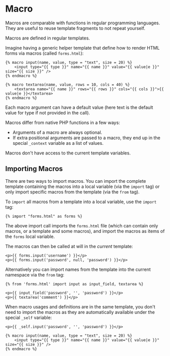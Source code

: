 Macro
=====

<!-- {% raw %} -->

Macros are comparable with functions in regular programming languages. 
They are useful to reuse template fragments to not repeat yourself.

Macros are defined in regular templates.

Imagine having a generic helper template that define how to render HTML forms via macros (called `forms.html`):

```twig
{% macro input(name, value, type = "text", size = 20) %}
    <input type="{{ type }}" name="{{ name }}" value="{{ value|e }}" size="{{ size }}" />
{% endmacro %}

{% macro textarea(name, value, rows = 10, cols = 40) %}
    <textarea name="{{ name }}" rows="{{ rows }}" cols="{{ cols }}">{{ value|e }}</textarea>
{% endmacro %}
```

Each macro argument can have a default value (here text is the default value for type if not provided in the call).

Macros differ from native PHP functions in a few ways:

* Arguments of a macro are always optional.
* If extra positional arguments are passed to a macro, they end up in the special `_context` variable as a list of values.

Macros don't have access to the current template variables.

Importing Macros
----------------

There are two ways to import macros. 
You can import the complete template containing the macros into a local variable (via the `import` tag) 
or only import specific macros from the template (via the `from` tag).

To `import` all macros from a template into a local variable, use the `import` tag:

```twig
{% import "forms.html" as forms %}
```

The above import call imports the `forms.html` file (which can contain only macros, or a template and some macros), 
and import the macros as items of the `forms` local variable.

The macros can then be called at will in the _current_ template:

```twig
<p>{{ forms.input('username') }}</p>
<p>{{ forms.input('password', null, 'password') }}</p>
```

Alternatively you can import names from the template into the current namespace via the `from` tag:

```twig
{% from 'forms.html' import input as input_field, textarea %}

<p>{{ input_field('password', '', 'password') }}</p>
<p>{{ textarea('comment') }}</p>
```

When macro usages and definitions are in the same template, 
you don't need to import the macros as they are automatically available under the special `_self` variable:

```twig
<p>{{ _self.input('password', '', 'password') }}</p>

{% macro input(name, value, type = "text", size = 20) %}
    <input type="{{ type }}" name="{{ name }}" value="{{ value|e }}" size="{{ size }}" />
{% endmacro %}
```

<!-- {% endraw %} -->